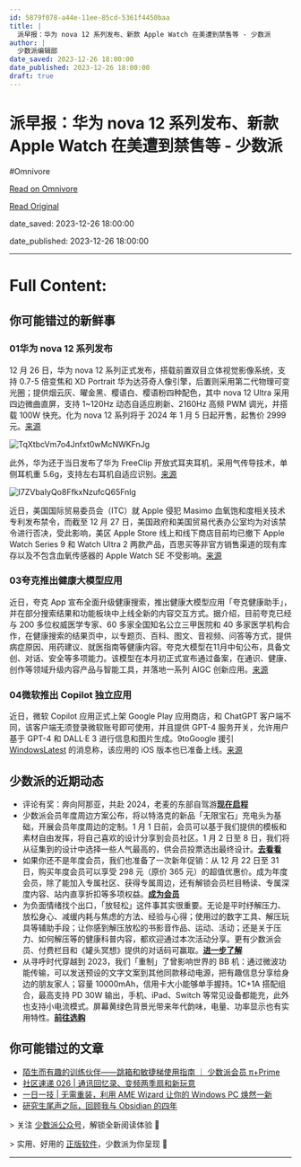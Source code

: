 ```yaml
---
id: 5879f078-a44e-11ee-85cd-5361f4450baa
title: |
  派早报：华为 nova 12 系列发布、新款 Apple Watch 在美遭到禁售等 - 少数派
author: |
  少数派编辑部
date_saved: 2023-12-26 18:00:00
date_published: 2023-12-26 18:00:00
draft: true
---
```


# 派早报：华为 nova 12 系列发布、新款 Apple Watch 在美遭到禁售等 - 少数派
#Omnivore

[Read on Omnivore](https://omnivore.app/me/nova-12-apple-watch-18ca8a8df32)

[Read Original](https://sspai.com/post/85383)

date_saved: 2023-12-26 18:00:00

date_published: 2023-12-26 18:00:00

--- 

# Full Content: 

## 你可能错过的新鲜事

### 01华为 nova 12 系列发布

12 月 26 日，华为 nova 12 系列正式发布，搭载前置双目立体视觉影像系统，支持 0.7-5 倍变焦和 XD Portrait 华为达芬奇人像引擎，后置则采用第二代物理可变光圈；提供烟云灰、曜金黑、樱语白、樱语粉四种配色，其中 nova 12 Ultra 采用四边微曲直屏，支持 1\~120Hz 动态自适应刷新、2160Hz 高频 PWM 调光，并搭载 100W 快充。化为 nova 12 系列将于 2024 年 1 月 5 日起开售，起售价 2999 元。[来源](https://www.pingwest.com/w/291348)

![TqXtbcVm7o4Jnfxt0wMcNWKFnJg](https://proxy-prod.omnivore-image-cache.app/0x0,sF5JXHkJGkgzgnen_bDb563ch3Y1exi3c-e9e8GlqMP0/https://cdn.sspai.com/editor/u_/cm5i875b34tacpo70tb0?imageView2/2/w/1120/q/90/interlace/1/ignore-error/1)

此外，华为还于当日发布了华为 FreeClip 开放式耳夹耳机，采用气传导技术，单侧耳机重 5.6g，支持左右耳机自适应识别。[来源](https://www.pingwest.com/w/291330)

![I7ZVbaIyQo8FfkxNzufcQ65Fnlg](https://proxy-prod.omnivore-image-cache.app/0x0,shFgGof0ORI6HXFevZmxCGry0u2NswLfnIYQLjFuj9UA/https://cdn.sspai.com/editor/u_/cm5i87db34tacpo70tbg?imageView2/2/w/1120/q/90/interlace/1/ignore-error/1)

近日，美国国际贸易委员会（ITC）就 Apple 侵犯 Masimo 血氧饱和度相关技术专利发布禁令，而截至 12 月 27 日，美国政府和美国贸易代表办公室均为对该禁令进行否决，受此影响，美区 Apple Store 线上和线下商店目前均已撤下 Apple Watch Series 9 和 Watch Ultra 2 两款产品，百思买等非官方销售渠道的现有库存以及不包含血氧传感器的 Apple Watch SE 不受影响。[来源](https://sspai.com/link?target=https%3A%2F%2Fwww.theverge.com%2F2023%2F12%2F26%2F24012382%2Fapple-import-ban-watch-series-9-ultra-2)

### 03夸克推出健康大模型应用

近日，夸克 App 宣布全面升级健康搜索，推出健康大模型应用「夸克健康助手」，并在部分搜索结果和功能板块中上线全新的内容交互方式。据介绍，目前夸克已经与 200 多位权威医学专家、60 多家全国知名公立三甲医院和 40 多家医学机构合作，在健康搜索的结果页中，以专题页、百科、图文、音视频、问答等方式，提供病症原因、用药建议、就医指南等健康内容。夸克大模型在11月中旬公布，具备文创、对话、安全等多项能力。该模型在本月初正式宣布通过备案，在通识、健康、创作等领域升级内容产品与智能工具，并落地一系列 AIGC 创新应用。[来源](https://www.pingwest.com/w/291309)

### 04微软推出 Copilot 独立应用

近日，微软 Copilot 应用正式上架 Google Play 应用商店，和 ChatGPT 客户端不同，该客户端无须登录微软账号即可使用，并且提供 GPT-4 服务开关，允许用户基于 GPT-4 和 DALL·E 3 进行信息和图片生成。9toGoogle 援引 [WindowsLatest](https://sspai.com/link?target=https%3A%2F%2Fwww.windowslatest.com%2F2023%2F12%2F26%2Fmicrosoft-copilot-app-lands-on-android-with-ios-version-coming-soon%2F) 的消息称，该应用的 iOS 版本也已准备上线。[来源](https://sspai.com/link?target=https%3A%2F%2F9to5google.com%2F2023%2F12%2F26%2Fmicrosoft-copilot-andorid-app%2F)

## 少数派的近期动态

* 评论有奖：奔向阿那亚，共赴 2024，老麦的东部自驾游[**现在启程**](https://sspai.com/post/85328)
* 少数派会员年度周边方案公布，将以特洛克的新品「无限宝石」充电头为基础，开展会员年度周边的定制。1 月 1 日前，会员可以基于我们提供的模板和素材自由发挥，将自己喜欢的设计分享到会员社区。1 月 2 日至 8 日，我们将从征集到的设计中选择一些人气最高的，供会员投票选出最终设计。[**去看看**](https://sspai.com/prime/story/member-merch-design-2023)
* 如果你还不是年度会员，我们也准备了一次新年促销：从 12 月 22 日至 31 日，购买年度会员可以享受 298 元（原价 365 元）的超值优惠价。成为年度会员，除了能加入专属社区、获得专属周边，还有解锁会员栏目畅读、专属深度内容、站内直享折扣等多项权益。[**成为会员**](https://sspai.com/prime/explore)
* 为负面情绪找个出口，「放轻松」这件事其实很重要。无论是平时纾解压力、放松身心、减缓内耗与焦虑的方法、经验与心得；使用过的数字工具、解压玩具等辅助手段；让你感到解压放松的书影音作品、运动、活动；还是关于压力、如何解压等的健康科普内容，都欢迎通过本次活动分享。更有少数派会员、付费栏目和《罐头冥想》提供的对话码可赢取。[**进一步了解**](https://sspai.com/post/84979)
* 从寻呼时代穿越到 2023，我们「重制」了曾影响世界的 BB 机：通过微波功能传输，可以发送预设的文字文案到其他同款移动电源，把有趣信息分享给身边的朋友家人；容量 10000mAh，信用卡大小能够单手握持。1C+1A 搭配组合，最高支持 PD 30W 输出，手机、iPad、Switch 等常见设备都能充，此外也支持小电流模式。屏幕黄绿色背景光带来年代韵味，电量、功率显示也有实用特性。[**前往选购**](https://sspai.com/post/85047)

## 你可能错过的文章

* [陌生而有趣的训练伙伴——跳箱和敏捷梯使用指南 ｜ 少数派会员 π+Prime](https://sspai.com/prime/story/training-guide-plometric-box-agility-ladder)
* [社区速递 026 | 通讯回忆录、变频两季扇和新玩意](https://sspai.com/post/85362)
* [一日一技 | 无需重装，利用 AME Wizard 让你的 Windows PC 焕然一新](https://sspai.com/post/85256)
* [研究生尾声之际，回顾我与 Obsidian 的四年](https://sspai.com/post/85339)

\> 关注 [少数派公众号](https://sspai.com/s/J71e)，解锁全新阅读体验 📰

\> 实用、好用的 [正版软件](https://sspai.com/mall)，少数派为你呈现 🚀

---

